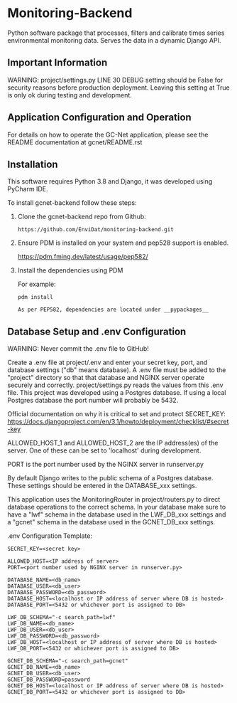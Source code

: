 Monitoring-Backend
==================

Python software package that processes, filters and calibrate times
series environmental monitoring data. Serves the data in a dynamic
Django API.

Important Information
---------------------

WARNING: project/settings.py LINE 30 DEBUG setting should be False for
security reasons before production deployment. Leaving this setting at
True is only ok during testing and development.

Application Configuration and Operation
---------------------------------------

For details on how to operate the GC-Net application, please see the
README documentation at gcnet/README.rst

Installation
------------

This software requires Python 3.8 and Django, it was developed using
PyCharm IDE.

To install gcnet-backend follow these steps:

1.  Clone the gcnet-backend repo from Github:

        https://github.com/EnviDat/monitoring-backend.git

2.  Ensure PDM is installed on your system and pep528 support is
    enabled.

    <https://pdm.fming.dev/latest/usage/pep582/>

3.  Install the dependencies using PDM

    For example:

        pdm install

        As per PEP582, dependencies are located under __pypackages__

Database Setup and .env Configuration
-------------------------------------

WARNING: Never commit the .env file to GitHub!

Create a .env file at project/.env and enter your secret key, port, and
database settings (\"db\" means database). A .env file must be added to
the \"project\" directory so that that database and NGINX server operate
securely and correctly. project/settings.py reads the values from this
.env file. This project was developed using a Postgres database. If
using a local Postgres database the port number will probably be 5432.

Official documentation on why it is critical to set and protect
SECRET\_KEY:
<https://docs.djangoproject.com/en/3.1/howto/deployment/checklist/#secret-key>

ALLOWED\_HOST\_1 and ALLOWED\_HOST\_2 are the IP address(es) of the
server. One of these can be set to \'localhost\' during development.

PORT is the port number used by the NGINX server in runserver.py

By default Django writes to the public schema of a Postgres database.
These settings should be entered in the DATABASE\_xxx settings.

This application uses the MonitoringRouter in project/routers.py to
direct database operations to the correct schema. In your database make
sure to have a \"lwf\" schema in the database used in the LWF\_DB\_xxx
settings and a \"gcnet\" schema in the database used in the
GCNET\_DB\_xxx settings.

.env Configuration Template:

    SECRET_KEY=<secret key>

    ALLOWED_HOST=<IP address of server>
    PORT=<port number used by NGINX server in runserver.py>

    DATABASE_NAME=<db_name>
    DATABASE_USER=<db_user>
    DATABASE_PASSWORD=<db_password>
    DATABASE_HOST=<localhost or IP address of server where DB is hosted>
    DATABASE_PORT=<5432 or whichever port is assigned to DB>

    LWF_DB_SCHEMA="-c search_path=lwf"
    LWF_DB_NAME=<db_name>
    LWF_DB_USER=<db_user>
    LWF_DB_PASSWORD=<db_password>
    LWF_DB_HOST=<localhost or IP address of server where DB is hosted>
    LWF_DB_PORT=<5432 or whichever port is assigned to DB>

    GCNET_DB_SCHEMA="-c search_path=gcnet"
    GCNET_DB_NAME=<db_name>
    GCNET_DB_USER=<db_user>
    GCNET_DB_PASSWORD=password
    GCNET_DB_HOST=<localhost or IP address of server where DB is hosted>
    GCNET_DB_PORT=<5432 or whichever port is assigned to DB>
